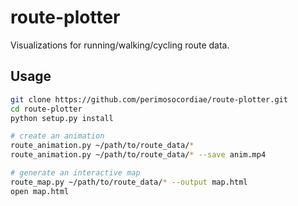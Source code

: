 # route-plotter

Visualizations for running/walking/cycling route data.

## Usage

```sh
git clone https://github.com/perimosocordiae/route-plotter.git
cd route-plotter
python setup.py install

# create an animation
route_animation.py ~/path/to/route_data/*
route_animation.py ~/path/to/route_data/* --save anim.mp4

# generate an interactive map
route_map.py ~/path/to/route_data/* --output map.html
open map.html
```
